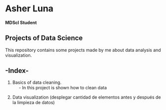 # Asher Luna
#### MDScI Student

## Projects of Data Science
This repository contains some projects made by me about data analysis and visualization.

## -Index-
1. Basics of data cleaning.<br>
$\quad$ - In this project is shown how to clean data
  
2. Data visualization (desplegar cantidad de elementos antes y después de la limpieza de datos)
